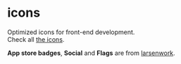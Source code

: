 # icons
Optimized icons for front-end development.  
Check all [the icons](https://ganlanyuan.github.io/icons/).   

**App store badges**, **Social** and **Flags** are from [larsenwork](https://github.com/larsenwork/web.svg.min).
